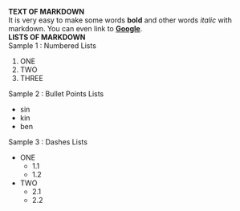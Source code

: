 **TEXT OF MARKDOWN**<br>
It is very easy to make some words **bold** and other words *italic* with markdown. You can even link to [**Google**](www.google.com).
<br>
**LISTS OF MARKDOWN**<br>
Sample 1 : Numbered Lists<br>
1. ONE<br>
2. TWO<br>
3. THREE<br>

Sample 2 : Bullet Points Lists<br>
* sin<br>
* kin<br>
* ben<br>

Sample 3 : Dashes Lists<br>
- ONE
  - 1.1
  - 1.2
- TWO
  - 2.1
  - 2.2
